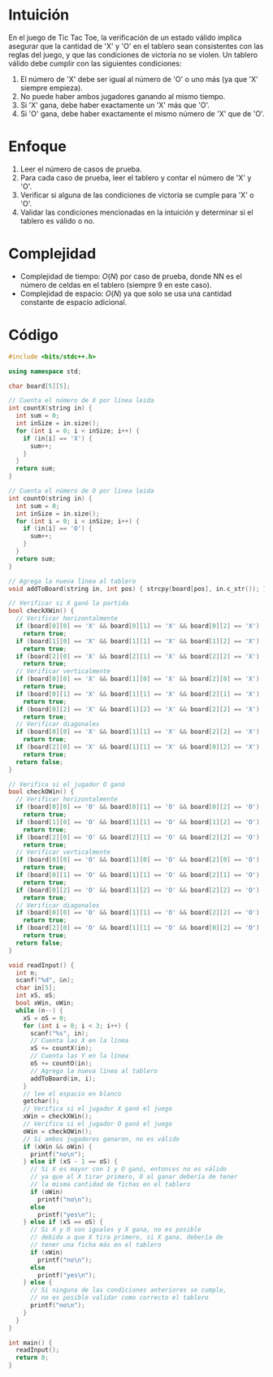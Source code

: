 # Intuición
En el juego de Tic Tac Toe, la verificación de un estado válido implica asegurar que la cantidad de 'X' y 'O' en el tablero sean consistentes con las reglas del juego, y que las condiciones de victoria no se violen. Un tablero válido debe cumplir con las siguientes condiciones:

1. El número de 'X' debe ser igual al número de 'O' o uno más (ya que 'X' siempre empieza).
2. No puede haber ambos jugadores ganando al mismo tiempo.
3. Si 'X' gana, debe haber exactamente un 'X' más que 'O'.
4. Si 'O' gana, debe haber exactamente el mismo número de 'X' que de 'O'.

# Enfoque
1. Leer el número de casos de prueba.
2. Para cada caso de prueba, leer el tablero y contar el número de 'X' y 'O'.
3. Verificar si alguna de las condiciones de victoria se cumple para 'X' o 'O'.
4. Validar las condiciones mencionadas en la intuición y determinar si el tablero es válido o no.

# Complejidad
- Complejidad de tiempo: $O(N)$ por caso de prueba, donde NN es el número de celdas en el tablero (siempre 9 en este caso).
- Complejidad de espacio: $O(N)$ ya que solo se usa una cantidad constante de espacio adicional.

# Código
```cpp
#include <bits/stdc++.h>

using namespace std;

char board[5][5];

// Cuenta el número de X por línea leida
int countX(string in) {
  int sum = 0;
  int inSize = in.size();
  for (int i = 0; i < inSize; i++) {
    if (in[i] == 'X') {
      sum++;
    }
  }
  return sum;
}

// Cuenta el número de O por línea leida
int countO(string in) {
  int sum = 0;
  int inSize = in.size();
  for (int i = 0; i < inSize; i++) {
    if (in[i] == 'O') {
      sum++;
    }
  }
  return sum;
}

// Agrega la nueva línea al tablero
void addToBoard(string in, int pos) { strcpy(board[pos], in.c_str()); }

// Verificar si X ganó la partida
bool checkXWin() {
  // Verificar horizontalmente
  if (board[0][0] == 'X' && board[0][1] == 'X' && board[0][2] == 'X')
    return true;
  if (board[1][0] == 'X' && board[1][1] == 'X' && board[1][2] == 'X')
    return true;
  if (board[2][0] == 'X' && board[2][1] == 'X' && board[2][2] == 'X')
    return true;
  // Verificar verticalmente
  if (board[0][0] == 'X' && board[1][0] == 'X' && board[2][0] == 'X')
    return true;
  if (board[0][1] == 'X' && board[1][1] == 'X' && board[2][1] == 'X')
    return true;
  if (board[0][2] == 'X' && board[1][2] == 'X' && board[2][2] == 'X')
    return true;
  // Verificar diagonales
  if (board[0][0] == 'X' && board[1][1] == 'X' && board[2][2] == 'X')
    return true;
  if (board[2][0] == 'X' && board[1][1] == 'X' && board[0][2] == 'X')
    return true;
  return false;
}

// Verifica si el jugador O ganó
bool checkOWin() {
  // Verificar horizontalmente
  if (board[0][0] == 'O' && board[0][1] == 'O' && board[0][2] == 'O')
    return true;
  if (board[1][0] == 'O' && board[1][1] == 'O' && board[1][2] == 'O')
    return true;
  if (board[2][0] == 'O' && board[2][1] == 'O' && board[2][2] == 'O')
    return true;
  // Verificar verticalmente
  if (board[0][0] == 'O' && board[1][0] == 'O' && board[2][0] == 'O')
    return true;
  if (board[0][1] == 'O' && board[1][1] == 'O' && board[2][1] == 'O')
    return true;
  if (board[0][2] == 'O' && board[1][2] == 'O' && board[2][2] == 'O')
    return true;
  // Verificar diagonales
  if (board[0][0] == 'O' && board[1][1] == 'O' && board[2][2] == 'O')
    return true;
  if (board[2][0] == 'O' && board[1][1] == 'O' && board[0][2] == 'O')
    return true;
  return false;
}

void readInput() {
  int n;
  scanf("%d", &n);
  char in[5];
  int xS, oS;
  bool xWin, oWin;
  while (n--) {
    xS = oS = 0;
    for (int i = 0; i < 3; i++) {
      scanf("%s", in);
      // Cuenta las X en la línea
      xS += countX(in);
      // Cuenta las Y en la línea
      oS += countO(in);
      // Agrega la nueva línea al tablero
      addToBoard(in, i);
    }
    // lee el espacio en blanco
    getchar();
    // Verifica si el jugador X ganó el juego
    xWin = checkXWin();
    // Verifica si el jugador O ganó el juego
    oWin = checkOWin();
    // Si ambos jugadores ganaron, no es válido
    if (xWin && oWin) {
      printf("no\n");
    } else if (xS - 1 == oS) {
      // Si X es mayor con 1 y O ganó, entonces no es válido
      // ya que al X tirar primero, O al ganar debería de tener
      // la misma cantidad de fichas en el tablero
      if (oWin)
        printf("no\n");
      else
        printf("yes\n");
    } else if (xS == oS) {
      // Si X y O son iguales y X gana, no es posible
      // debido a que X tira primero, si X gana, debería de
      // tener una ficha más en el tablero
      if (xWin)
        printf("no\n");
      else
        printf("yes\n");
    } else {
      // Si ninguna de las condiciones anteriores se cumple,
      // no es posible validar como correcto el tablero
      printf("no\n");
    }
  }
}

int main() {
  readInput();
  return 0;
}

```
